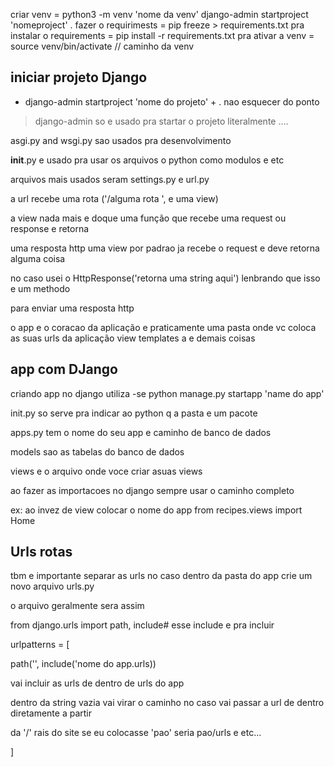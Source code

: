 criar venv = python3 -m venv 'nome da venv'
django-admin startproject 'nomeproject' .
fazer o requirimests = pip freeze > requirements.txt
pra instalar o requirements =  pip install -r requirements.txt
pra ativar a venv = source venv/bin/activate // caminho da venv

## iniciar projeto Django

* django-admin startproject 'nome do projeto' + . nao esquecer do ponto

> django-admin so e usado pra startar o projeto literalmente ....

asgi.py and wsgi.py sao usados pra desenvolvimento

__init__.py e usado pra usar os arquivos o python como modulos  e etc

arquivos mais usados seram settings.py e url.py

a url recebe uma rota ('/alguma rota ', e uma view)

a view nada mais e doque uma função que recebe uma request ou  response e retorna

uma resposta http uma view por padrao ja recebe o request e deve retorna alguma coisa

no caso usei  o HttpResponse('retorna uma string aqui') lenbrando que isso e um methodo 

para enviar uma resposta http

o app e o coracao da aplicação e praticamente uma pasta onde vc coloca as suas urls da aplicação view templates a e demais coisas

## app com DJango

criando app no django utiliza -se python manage.py startapp 'name do app'

init.py so serve pra indicar ao python q a pasta e um pacote

apps.py tem o nome do seu app e caminho de banco de dados 

models sao as tabelas do banco de dados

views e  o arquivo onde voce criar asuas views

ao fazer as importacoes no django sempre usar o caminho completo

ex: ao invez de view colocar o nome do app from recipes.views import Home

## Urls rotas

tbm e importante separar as urls no caso dentro da pasta do app crie um novo arquivo urls.py

o arquivo geralmente sera assim


from django.urls import path, include# esse include e pra incluir



urlpatterns = [

path('', include('nome do app.urls))

vai incluir as urls de dentro de urls do app

dentro da string vazia vai virar o caminho no caso vai passar a url de dentro diretamente a partir

da '/' rais do site se eu colocasse 'pao' seria pao/urls e etc...

]
